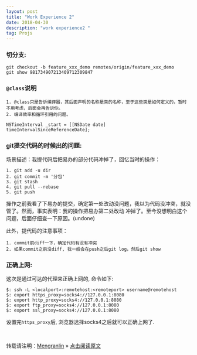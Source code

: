 ```yaml
---
layout: post
title: "Work Experience 2"
date: 2018-04-30
description: "work experience2 "
tag: Projs
---
```


### 切分支:

    git checkout -b feature_xxx_demo remotes/origin/feature_xxx_demo
    git show 981734907213409712309847

### `@class`说明

    1. @class只是告诉编译器，其后面声明的名称是类的名称，至于这些类是如何定义的，暂时不用考虑，后面会再告诉你。
    2. 编译效率和循环引用的问题。

`NSTimeInterval _start = [[NSDate date] timeIntervalSinceReferenceDate];`

### git提交代码的时候出的问题:

场景描述：我提代码后把易办的部分代码冲掉了，回忆当时的操作：

    1. git add -u dir
    2. git commit -m '分包'
    3. git stash
    4. git pull --rebase
    5. git push

操作之前我看了下易办的提交，确定第一处改动没问题，我以为代码没冲突，就没管了。然而，事实表明：我的操作把易办第二处改动
冲掉了。至今没想明白这个问题，后面仔细查一下原因。(undone)

此外，提代码的注意事项：

    1. commit前diff一下，确定代码有没有冲突
    2. 如果commit之前没diff, 我一般会在push之后git log，然后git show

### 正确上网:

这次是通过可达的代理来正确上网的, 命令如下:

    $: ssh -L <localport>:remotehost:<remoteport> username@remotehost
    $: export https_proxy=socks4://127.0.0.1:8080
    $: export http_proxy=socks4://127.0.0.1:8080
    $: export ftp_proxy=socks4://127.0.0.1:8080
    $: export ssl_proxy=socks4://127.0.0.1:8080

设置完`https_proxy`后, 浏览器选择socks4之后就可以正确上网了.

<br>

转载请注明：[Mengranlin](https://lmrshare.github.io) » [点击阅读原文](https://lmrshare.github.io/2015/09/iOS9_Note/) 
